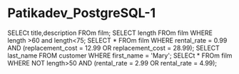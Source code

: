 # Patikadev_PostgreSQL-1

SELECt title,description FROm film;
SELECT length FROm film WHERE length >60 and length<75;
SELECT * FROm film WHERE rental_rate = 0.99 AND (replacement_cost = 12.99 OR replacement_cost = 28.99);
SELECT last_name FROM customer WHERE first_name = 'Mary';
SELECt * FROm film
WHERE NOT length>50 AND (rental_rate = 2.99 OR rental_rate = 4.99);
